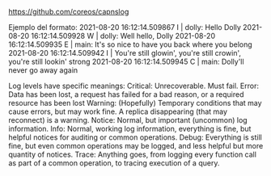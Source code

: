 https://github.com/coreos/capnslog

Ejemplo del formato:
2021-08-20 16:12:14.509867 I | dolly: Hello Dolly
2021-08-20 16:12:14.509928 W | dolly: Well hello, Dolly
2021-08-20 16:12:14.509935 E | main: It's so nice to have you back where you belong
2021-08-20 16:12:14.509942 I | You're still glowin', you're still crowin', you're still lookin' strong
2021-08-20 16:12:14.509945 C | main: Dolly'll never go away again


Log levels have specific meanings:
Critical: Unrecoverable. Must fail.
Error: Data has been lost, a request has failed for a bad reason, or a required resource has been lost
Warning: (Hopefully) Temporary conditions that may cause errors, but may work fine. A replica disappearing (that may reconnect) is a warning.
Notice: Normal, but important (uncommon) log information.
Info: Normal, working log information, everything is fine, but helpful notices for auditing or common operations.
Debug: Everything is still fine, but even common operations may be logged, and less helpful but more quantity of notices.
Trace: Anything goes, from logging every function call as part of a common operation, to tracing execution of a query.
